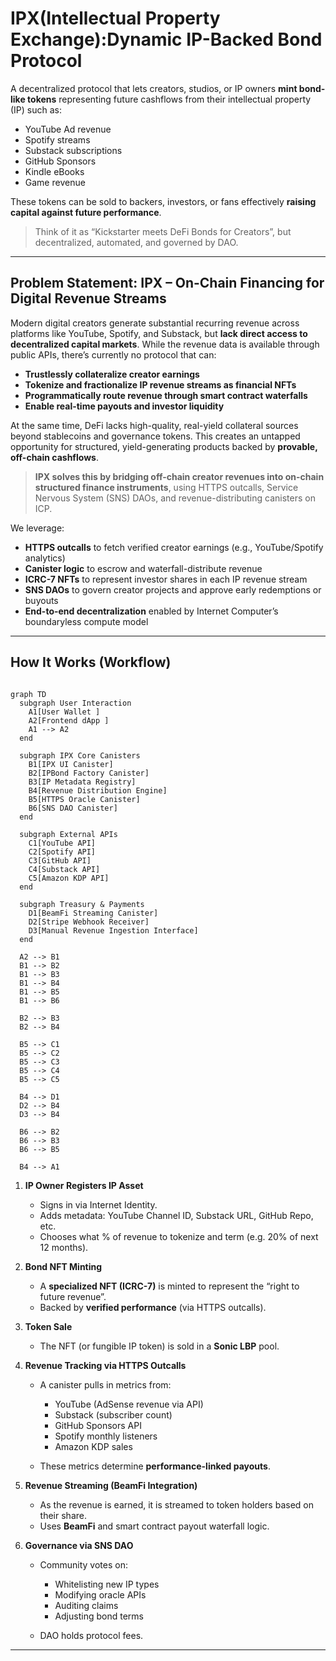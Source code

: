 
# IPX(Intellectual Property Exchange):Dynamic IP-Backed Bond Protocol


A decentralized protocol that lets creators, studios, or IP owners **mint bond-like tokens** representing future cashflows from their intellectual property (IP) such as:

* YouTube Ad revenue
* Spotify streams
* Substack subscriptions
* GitHub Sponsors
* Kindle eBooks
* Game revenue

These tokens can be sold to backers, investors, or fans effectively **raising capital against future performance**.

> Think of it as “Kickstarter meets DeFi Bonds for Creators”, but decentralized, automated, and governed by DAO.


---

## Problem Statement: IPX – On-Chain Financing for Digital Revenue Streams

Modern digital creators generate substantial recurring revenue across platforms like YouTube, Spotify, and Substack, but **lack direct access to decentralized capital markets**. While the revenue data is available through public APIs, there’s currently no protocol that can:

* **Trustlessly collateralize creator earnings**
* **Tokenize and fractionalize IP revenue streams as financial NFTs**
* **Programmatically route revenue through smart contract waterfalls**
* **Enable real-time payouts and investor liquidity**

At the same time, DeFi lacks high-quality, real-yield collateral sources beyond stablecoins and governance tokens. This creates an untapped opportunity for structured, yield-generating products backed by **provable, off-chain cashflows**.

> **IPX solves this by bridging off-chain creator revenues into on-chain structured finance instruments**, using HTTPS outcalls, Service Nervous System (SNS) DAOs, and revenue-distributing canisters on ICP.

We leverage:

*  **HTTPS outcalls** to fetch verified creator earnings (e.g., YouTube/Spotify analytics)
*  **Canister logic** to escrow and waterfall-distribute revenue
*  **ICRC-7 NFTs** to represent investor shares in each IP revenue stream
*  **SNS DAOs** to govern creator projects and approve early redemptions or buyouts
*  **End-to-end decentralization** enabled by Internet Computer’s boundaryless compute model



---


##  **How It Works (Workflow)**


```mermaid

graph TD
  subgraph User Interaction
    A1[User Wallet ]
    A2[Frontend dApp ]
    A1 --> A2
  end

  subgraph IPX Core Canisters
    B1[IPX UI Canister]
    B2[IPBond Factory Canister]
    B3[IP Metadata Registry]
    B4[Revenue Distribution Engine]
    B5[HTTPS Oracle Canister]
    B6[SNS DAO Canister]
  end

  subgraph External APIs
    C1[YouTube API]
    C2[Spotify API]
    C3[GitHub API]
    C4[Substack API]
    C5[Amazon KDP API]
  end

  subgraph Treasury & Payments
    D1[BeamFi Streaming Canister]
    D2[Stripe Webhook Receiver]
    D3[Manual Revenue Ingestion Interface]
  end

  A2 --> B1
  B1 --> B2
  B1 --> B3
  B1 --> B4
  B1 --> B5
  B1 --> B6

  B2 --> B3
  B2 --> B4

  B5 --> C1
  B5 --> C2
  B5 --> C3
  B5 --> C4
  B5 --> C5

  B4 --> D1
  D2 --> B4
  D3 --> B4

  B6 --> B2
  B6 --> B3
  B6 --> B5

  B4 --> A1

```

1. **IP Owner Registers IP Asset**

   * Signs in via Internet Identity.
   * Adds metadata: YouTube Channel ID, Substack URL, GitHub Repo, etc.
   * Chooses what % of revenue to tokenize and term (e.g. 20% of next 12 months).

2. **Bond NFT Minting**

   * A **specialized NFT (ICRC-7)** is minted to represent the “right to future revenue”.
   * Backed by **verified performance** (via HTTPS outcalls).

3. **Token Sale**

   * The NFT (or fungible IP token) is sold in a **Sonic LBP** pool.


4. **Revenue Tracking via HTTPS Outcalls**

   * A canister pulls in metrics from:

     * YouTube (AdSense revenue via API)
     * Substack (subscriber count)
     * GitHub Sponsors API
     * Spotify monthly listeners
     * Amazon KDP sales
   * These metrics determine **performance-linked payouts**.

5. **Revenue Streaming (BeamFi Integration)**

   * As the revenue is earned, it is streamed to token holders based on their share.
   * Uses **BeamFi** and smart contract payout waterfall logic.

6. **Governance via SNS DAO**

   * Community votes on:

     * Whitelisting new IP types
     * Modifying oracle APIs
     * Auditing claims
     * Adjusting bond terms
   * DAO holds protocol fees.

---


